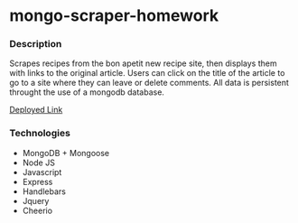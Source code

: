 # mongo-scraper-homework

### Description
Scrapes recipes from the bon apetit new recipe site, then displays them with links to the original article.  Users can click on the title of the article to go to a site where they can leave or delete comments.  All data is persistent throught the use of a mongodb database.

[Deployed Link](https://mx-mongo-hmw.herokuapp.com/)

### Technologies
* MongoDB + Mongoose
* Node JS
* Javascript
* Express
* Handlebars
* Jquery
* Cheerio